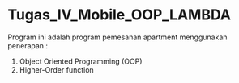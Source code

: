 # Tugas_IV_Mobile_OOP_LAMBDA
Program ini adalah program pemesanan apartment menggunakan penerapan :
1. Object Oriented Programming (OOP)
2. Higher-Order function
